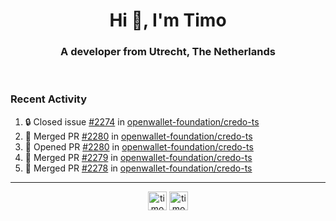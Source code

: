 <h1 align="center">Hi 👋, I'm Timo</h1>
<h3 align="center">A developer from Utrecht, The Netherlands</h3>
<br/>
<!-- https://github.com/rahuldkjain/github-profile-readme-generator --!>

<!--  <p align="left"><img src="https://github-readme-stats.vercel.app/api?username=timoglastra&show_icons=true&count_private=true&" alt="timoglastra" /></p> --!>

<!--
Github language stats
<p align="left"><img src="https://github-readme-stats.vercel.app/api/top-langs/?username=timoglastra&layout=compact" alt="timoglastra" /><p>
-->

<!-- Codestats language stats -->
<!-- <p align="left"><img src="https://codestats-readme.vercel.app/api/top-langs/?username=timoglastra&layout=compact&language_count=12" alt="timoglastra" /><p>    --!>
  
<h3>Recent Activity</h3>

<!--START_SECTION:activity-->
1. 🔒 Closed issue [#2274](https://github.com/openwallet-foundation/credo-ts/issues/2274) in [openwallet-foundation/credo-ts](https://github.com/openwallet-foundation/credo-ts)
2. 🎉 Merged PR [#2280](https://github.com/openwallet-foundation/credo-ts/pull/2280) in [openwallet-foundation/credo-ts](https://github.com/openwallet-foundation/credo-ts)
3. 💪 Opened PR [#2280](https://github.com/openwallet-foundation/credo-ts/pull/2280) in [openwallet-foundation/credo-ts](https://github.com/openwallet-foundation/credo-ts)
4. 🎉 Merged PR [#2279](https://github.com/openwallet-foundation/credo-ts/pull/2279) in [openwallet-foundation/credo-ts](https://github.com/openwallet-foundation/credo-ts)
5. 🎉 Merged PR [#2278](https://github.com/openwallet-foundation/credo-ts/pull/2278) in [openwallet-foundation/credo-ts](https://github.com/openwallet-foundation/credo-ts)
<!--END_SECTION:activity-->

---

<p align="center">
<a href="https://twitter.com/timoglastra" target="blank"><img align="center" src="https://cdn.jsdelivr.net/npm/simple-icons@3.0.1/icons/twitter.svg" alt="timoglastra" height="30" width="30" /></a>
<a href="https://linkedin.com/in/timoglastra" target="blank"><img align="center" src="https://cdn.jsdelivr.net/npm/simple-icons@3.0.1/icons/linkedin.svg" alt="timoglastra" height="30" width="30" /></a>
</p>



